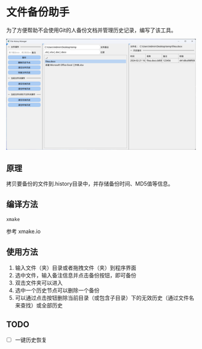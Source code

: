 # 文件备份助手

为了方便帮助不会使用Git的人备份文档并管理历史记录，编写了该工具。

![](image/Snipaste_1.png)

## 原理

拷贝要备份的文件到.history目录中，并存储备份时间、MD5值等信息。

## 编译方法

```
xmake
```

参考 xmake.io

## 使用方法

1. 输入文件（夹）目录或者拖拽文件（夹）到程序界面
2. 选中文件，输入备注信息并点击备份按钮，即可备份
3. 双击文件夹可以进入
4. 选中一个历史节点可以删除一个备份
5. 可以通过点击按钮删除当前目录（或包含子目录）下的无效历史（通过文件名来查找）或全部历史

## TODO

- [ ] 一键历史恢复
